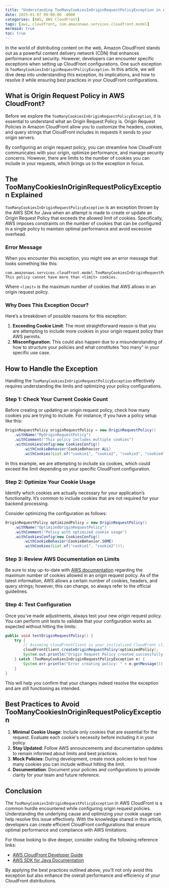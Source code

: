 ```yaml
---
title: "Understanding TooManyCookiesInOriginRequestPolicyException in AWS CloudFront"
date: 2025-01-07 09:00:00 -0000
categories: [AWS, AWS CloudFront]
tags: [aws, cloudfront, com.amazonaws.services.cloudfront.model]
mermaid: true
toc: true
---
```



In the world of distributing content on the web, Amazon CloudFront stands out as a powerful content delivery network (CDN) that enhances performance and security. However, developers can encounter specific exceptions when setting up CloudFront configurations. One such exception is `TooManyCookiesInOriginRequestPolicyException`. In this article, we will dive deep into understanding this exception, its implications, and how to resolve it while ensuring best practices in your CloudFront configurations.

## What is Origin Request Policy in AWS CloudFront?

Before we explore the `TooManyCookiesInOriginRequestPolicyException`, it is essential to understand what an Origin Request Policy is. Origin Request Policies in Amazon CloudFront allow you to customize the headers, cookies, and query strings that CloudFront includes in requests it sends to your origin servers.

By configuring an origin request policy, you can streamline how CloudFront communicates with your origin, optimize performance, and manage security concerns. However, there are limits to the number of cookies you can include in your requests, which brings us to the exception in focus.

## The TooManyCookiesInOriginRequestPolicyException Explained

`TooManyCookiesInOriginRequestPolicyException` is an exception thrown by the AWS SDK for Java when an attempt is made to create or update an Origin Request Policy that exceeds the allowed limit of cookies. Specifically, AWS imposes constraints on the number of cookies that can be configured in a single policy to maintain optimal performance and avoid excessive overhead.

### Error Message

When you encounter this exception, you might see an error message that looks something like this:

```plaintext
com.amazonaws.services.cloudfront.model.TooManyCookiesInOriginRequestPolicyException: This policy cannot have more than <limit> cookies.
```

Where `<limit>` is the maximum number of cookies that AWS allows in an origin request policy.

### Why Does This Exception Occur?

Here’s a breakdown of possible reasons for this exception:

1. **Exceeding Cookie Limit**: The most straightforward reason is that you are attempting to include more cookies in your origin request policy than AWS permits.
2. **Misconfiguration**: This could also happen due to a misunderstanding of how to structure your policies and what constitutes "too many" in your specific use case.

## How to Handle the Exception

Handling the `TooManyCookiesInOriginRequestPolicyException` effectively requires understanding the limits and optimizing your policy configurations.

### Step 1: Check Your Current Cookie Count

Before creating or updating an origin request policy, check how many cookies you are trying to include. For instance, if you have a policy setup like this:

```java
OriginRequestPolicy originRequestPolicy = new OriginRequestPolicy()
    .withName("MyOriginRequestPolicy")
    .withComment("This policy includes multiple cookies")
    .withCookiesConfig(new CookiesConfig()
        .withCookieBehavior(CookieBehavior.ALL)
        .withCookies(List.of("cookie1", "cookie2", "cookie3", "cookie4", "cookie5", "cookie6")));
```

In this example, we are attempting to include six cookies, which could exceed the limit depending on your specific CloudFront configuration.

### Step 2: Optimize Your Cookie Usage

Identify which cookies are actually necessary for your application’s functionality. It’s common to include cookies that are not required for your backend processing.

Consider optimizing the configuration as follows:

```java
OriginRequestPolicy optimizedPolicy = new OriginRequestPolicy()
    .withName("OptimizedOriginRequestPolicy")
    .withComment("Policy with optimized cookie usage")
    .withCookiesConfig(new CookiesConfig()
        .withCookieBehavior(CookieBehavior.SOME)
        .withCookies(List.of("cookie1", "cookie2")));
```

### Step 3: Review AWS Documentation on Limits

Be sure to stay up-to-date with [AWS documentation](https://docs.aws.amazon.com/AmazonCloudFront/latest/DeveloperGuide/distribution-web-values.html) regarding the maximum number of cookies allowed in an origin request policy. As of the latest information, AWS allows a certain number of cookies, headers, and query strings; however, this can change, so always refer to the official guidelines.

### Step 4: Test Configuration

Once you’ve made adjustments, always test your new origin request policy. You can perform unit tests to validate that your configuration works as expected without hitting the limits:

```java
public void testOriginRequestPolicy() {
    try {
        // Assuming cloudFrontClient is your initialized CloudFront client
        cloudFrontClient.createOriginRequestPolicy(optimizedPolicy);
        System.out.println("Origin Request Policy created successfully.");
    } catch (TooManyCookiesInOriginRequestPolicyException e) {
        System.err.println("Error creating policy: " + e.getMessage());
    }
}
```

This will help you confirm that your changes indeed resolve the exception and are still functioning as intended.

## Best Practices to Avoid TooManyCookiesInOriginRequestPolicyException

1. **Minimal Cookie Usage**: Include only cookies that are essential for the request. Evaluate each cookie's necessity before including it in your policy.
2. **Stay Updated**: Follow AWS announcements and documentation updates to remain informed about limits and best practices.
3. **Mock Policies**: During development, create mock policies to test how many cookies you can include without hitting the limit.
4. **Documentation**: Document your policies and configurations to provide clarity for your team and future reference.

## Conclusion

The `TooManyCookiesInOriginRequestPolicyException` in AWS CloudFront is a common hurdle encountered while configuring origin request policies. Understanding the underlying cause and optimizing your cookie usage can help resolve this issue effectively. With the knowledge shared in this article, developers can create efficient CloudFront configurations that ensure optimal performance and compliance with AWS limitations.

For those looking to dive deeper, consider visiting the following reference links:

- [AWS CloudFront Developer Guide](https://docs.aws.amazon.com/AmazonCloudFront/latest/DeveloperGuide/Welcome.html)
- [AWS SDK for Java Documentation](https://docs.aws.amazon.com/sdk-for-java/latest/developer-guide/home.html)

By applying the best practices outlined above, you'll not only avoid this exception but also enhance the overall performance and efficiency of your CloudFront distributions.